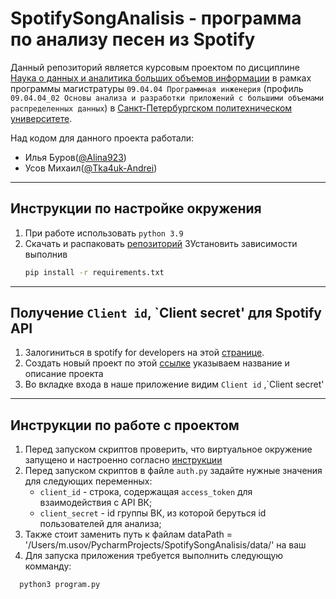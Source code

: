 # SpotifySongAnalisis - программа по анализу песен из Spotify

Данный репозиторий является курсовым проектом по дисциплине [Наука о данных и аналитика больших объемов информации](https://github.com/Tka4uk-Andrei/semesters_description/blob/master/semester_1.md#наука-о-данных-и-аналитика-больших-объемов-информации) в рамках программы магистратуры `09.04.04 Программная инженерия` (профиль `09.04.04_02 Основы анализа и разработки приложений с большими объемами распределенных данных`) в [Санкт-Петербургском политехническом университете](https://www.spbstu.ru).

Над кодом для данного проекта работали:
- Илья Буров([@Alina923](https://github.com/Alina923))
- Усов Михаил([@Tka4uk-Andrei](https://github.com/Tka4uk-Andrei))
---
## Инструкции по настройке окружения

1. При работе использовать `python 3.9`
2. Скачать и распаковать [репозиторий](https://github.com/Tka4uk-Andrei/BankRank/archive/refs/heads/main.zip)
3Установить зависимости выполнив
   ```bash
   pip install -r requirements.txt
   ```

---

## Получение `Client id`, `Client secret' для Spotify API

1. Залогиниться в spotify for developers на этой [странице](https://developer.spotify.com/dashboard/).
2. Создать новый проект по этой [ссылке](https://developer.spotify.com/dashboard/applications) указываем название и описание проекта
3. Во вкладке входа в наше приложение видим `Client id` ,`Client secret'

---

## Инструкции по работе с проектом

1. Перед запуском скриптов проверить, что виртуальное окружение запущено и настроенно согласно [инструкции](#инструкции-по-настройке-окружения)
2. Перед запуском скриптов в файле `auth.py` задайте нужные значения для следующих переменных:
    - `client_id` - строка, содержащая `access_token` для взаимодействия с API ВК;
    - `client_secret` - id группы ВК, из которой беруться id пользователей для анализа;
3. Также стоит заменить путь к файлам dataPath = '/Users/m.usov/PycharmProjects/SpotifySongAnalisis/data/' на ваш
4. Для запуска приложения требуется выполнить следующую комманду:
  ```bash
    python3 program.py
  ```